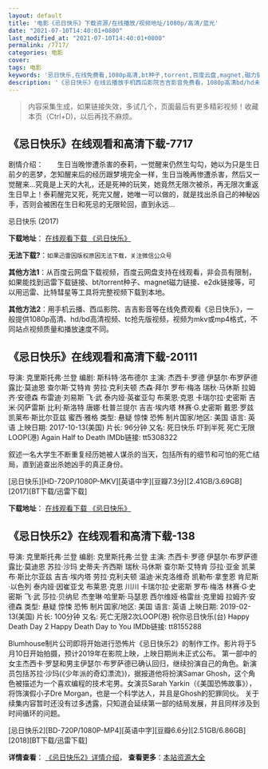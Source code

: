 ```yaml
---
layout: default
title: '电影《忌日快乐》下载资源/在线播放/视频地址/1080p/高清/蓝光'
date: "2021-07-10T14:40:01+0800"
last_modified_at: "2021-07-10T14:40:01+0800"
permalink: /7717/
categories: 电影
cover:
tags: 电影
keywords: '忌日快乐,在线免费看,1080p高清,bt种子,torrent,百度云盘,magnet,磁力链,迅雷下载资源'
description: '《忌日快乐》在线云播放手机西瓜影院吉吉影音免费看，1080p高清bd/hd未删减完整版和tc抢先枪版，mkv/mp4格式，附带bt/torrent种子、magnet/磁力链、百度云盘、网盘资源迅雷下载链接'
---
```


>内容采集生成，如果链接失效，多试几个，页面最后有更多精彩视频！收藏本页（Ctrl+D)，以后再找不麻烦。


## 《忌日快乐》在线观看和高清下载-7717

剧情介绍：　　生日当晚惨遭杀害的泰莉，一觉醒来仍然生勾勾，她以为只是生日前夕的恶梦，怎知醒来后的经历跟梦境完全一样，生日当晚再惨遭杀害，然后又一觉醒来…究竟是上天的大礼，还是死神的玩笑，她竟然无限次被杀，再无限次重返生日早上！泰莉醒完又死，死完又醒，她唯一可以做的，就是找出杀自己的神秘凶手，否则会被困在生日和死忌的无限轮回，直到永远…


忌日快乐 (2017)

**下载地址**： [在线观看下载 《忌日快乐》](https://www.btbtdy.me/btdy/dy12382.html) 


**无法下载?**：`如果迅雷因版权原因无法下载，关注微信公众号 `

**其他方法1**：从百度云网盘下载视频，百度云网盘支持在线观看，非会员有限制，如果能找到迅雷下载链接、bt/torrent种子、magnet磁力链接、e2dk链接等，可以用迅雷、比特彗星等工具将完整视频下载到本地。

**其他方法2**：用手机云播、西瓜影院、吉吉影音等在线免费观看《忌日快乐》，一般提供1080p高清、hd/bd高清视频、tc抢先版视频，视频为mkv或mp4格式，不同站点视频质量和播放速度不同。


## 《忌日快乐》在线观看和高清下载-20111

导演: 克里斯托弗·兰登 编剧: 斯科特·洛布德尔 主演: 杰西卡·罗德 伊瑟尔·布罗萨德 露比·莫迪恩 查尔斯·艾特肯 劳拉·克利夫顿 杰森·拜尔 罗布·梅洛 瑞秋·马休斯 拉姆齐·安德森 布雷迪·刘易斯 飞·武 泰内娅·英崔亚勾 布莱恩·克恩 卡瑞尔拉·史密斯 吉米·冈萨雷斯 比利·斯洛特 唐娜·杜普兰提尔 吉吉·埃内塔 林赛·G.史密斯 戴恩·罗兹 凯莱布·斯比尔亚兹 蜜西·雅格 类型: 悬疑 惊悚 恐怖 制片国家/地区: 美国 语言: 英语 上映日期: 2017-10-13(美国) 片长: 96分钟 又名: 死日快乐 吓到半死 死亡无限LOOP(港) Again Half to Death IMDb链接: tt5308322

叙述一名大学生不断重复经历她被人谋杀的当天，包括所有的细节和可怕的死亡结局，直到追查出杀她凶手的真正身份。


[忌日快乐][HD-720P/1080P-MKV][英语中字][豆瓣7.3分][2.41GB/3.69GB][2017][BT下载/迅雷下载]

**下载地址**： [在线观看下载 《忌日快乐》](https://www.btdx8.com/torrent/jrkl_2017.html) 


## 《忌日快乐2》在线观看和高清下载-138

导演: 克里斯托弗·兰登 编剧: 克里斯托弗·兰登 主演: 杰西卡·罗德 伊瑟尔·布罗萨德 露比·莫迪恩 苏拉·沙玛 史蒂夫·齐西斯 瑞秋·马休斯 查尔斯·艾特肯 莎拉·亚金 凯莱布·斯比尔亚兹 吉吉·埃内塔 劳拉·克利夫顿 温迪·米克洛维奇 凯勒布·拿奎恩 肯尼斯·以色列 泰内娅·因崔亚戈 布莱恩·克恩 川川 卡瑞尔拉·史密斯 罗布·梅洛 林赛·G·史密斯 飞·武 莎拉·贝纳尼 杰奎琳·哈里斯·马瑟恩 西尔维娅·格雷丝·克里姆 拉姆齐·安德森 类型: 悬疑 惊悚 恐怖 制片国家/地区: 美国 语言: 英语 上映日期: 2019-02-13(美国) 片长: 100分钟 又名: 死亡无限2次LOOP(港) 祝你忌日快乐(台) Happy Death Day 2 Happy Death Day to You IMDb链接: tt8155288

Blumhouse制片公司即将开始进行恐怖片《忌日快乐2》的制作工作。影片将于5月10日开始拍摄，预计2019年在影院上映，上映日期尚未正式公布。 第一部中的女主杰西卡·罗瑟和男主伊瑟尔·布罗萨德已确认回归，继续扮演自己的角色。新演员包括苏拉·沙玛(《少年派的奇幻漂流》)，据报道他将扮演Samar Ghosh，这个角色被描述为一个喜欢编程的技术宅男。女演员Sarah Yarkin（《美国恐怖故事》），将饰演假小子Dre Morgan，也是一个科学达人，并且是Ghosh的犯罪同伙。 关于续集内容暂时还没有过多透露，只知道会延续第一部的结局发展，并且同样涉及到时间循环的问题。


[忌日快乐2][BD-720P/1080P-MP4][英语中字][豆瓣6.6分][2.51GB/6.86GB][2018][BT下载/迅雷下载]

**详情查看**： [《忌日快乐2》详情介绍](/movie/138/)， **查看更多**：[本站资源大全](/movie/t/all/)

